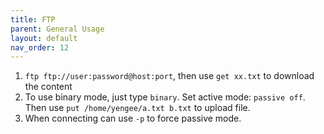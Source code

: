 ```yaml
---
title: FTP
parent: General Usage
layout: default
nav_order: 12
---
```


1. `ftp ftp://user:password@host:port`, then use `get xx.txt` to download the content
2. To use binary mode, just type `binary`. Set active mode: `passive off`. Then use `put /home/yengee/a.txt b.txt` to upload file.
3. When connecting can use `-p` to force passive mode.